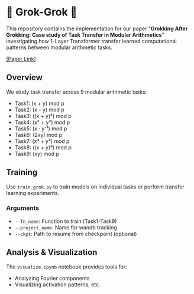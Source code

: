 # 🐸 Grok-Grok 🐸

This repository contains the implementation for our paper "**Grokking After Grokking: Case study of Task Transfer in Modular Arithmetics**" investigating how 1-Layer Transformer transfer learned computational patterns between modular arithmetic tasks.

[[Paper Link]](https://drive.google.com/file/d/1_DSXhYo8Mf-VbKW3d0_EiWaYE07BWT_X/view?usp=sharing)

## Overview

We study task transfer across 9 modular arithmetic tasks:
- Task1: (x + y) mod p
- Task2: (x - y) mod p
- Task3: ((x + y)²) mod p
- Task4: (x² + y²) mod p
- Task5: (x · y⁻¹) mod p
- Task6: (2xy) mod p
- Task7: (x³ + y³) mod p
- Task8: ((x + y)³) mod p
- Task9: (xy) mod p

## Training

Use `train_grok.py` to train models on individual tasks or perform transfer learning experiments.

### Arguments
- `--fn_name`: Function to train (Task1-Task9)
- `--project_name`: Name for wandb tracking
- `--ckpt`: Path to resume from checkpoint (optional)

## Analysis & Visualization

The `visualize.ipynb` notebook provides tools for:
- Analyzing Fourier components
- Visualizing activation patterns, etc.
